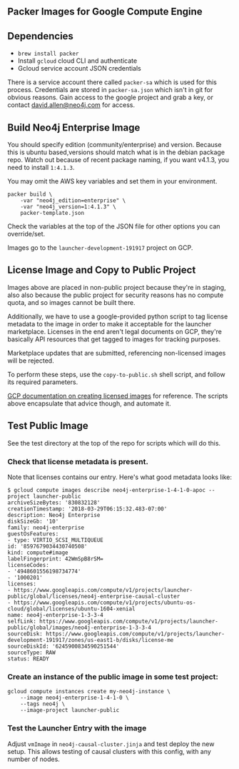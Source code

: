 ## Packer Images for Google Compute Engine
  
## Dependencies

* `brew install packer`
* Install `gcloud` cloud CLI and authenticate
* Gcloud service account JSON credentials

There is a service account there called `packer-sa` which is used
for this process.  Credentials are stored in `packer-sa.json` which isn't in
git for obvious reasons.  Gain access to the google project and grab a key, or
contact <david.allen@neo4j.com> for access.

## Build Neo4j Enterprise Image

You should specify edition (community/enterprise) and version.  Because this is
ubuntu based,versions should match what is in the debian package repo.  Watch 
out because of recent package naming, if you want v4.1.3, you need to install
`1:4.1.3`.

You may omit the AWS key variables and set them in your environment.

```
packer build \
    -var "neo4j_edition=enterprise" \
    -var "neo4j_version=1:4.1.3" \
    packer-template.json
```

Check the variables at the top of the JSON file for other options you can override/set.

Images go to the `launcher-development-191917` project on GCP.

## License Image and Copy to Public Project

Images above are placed in non-public project because they're in staging, also also because the public project for security reasons has no compute quota, and so images cannot be built there.

Additionally, we have to use a google-provided python script to tag
license metadata to the image in order to make it acceptable for the
launcher marketplace.  Licenses in the end aren't legal documents on GCP, they're
basically API resources that get tagged to images for tracking purposes.

Marketplace updates that are submitted, referencing non-licensed images will be rejected.

To perform these steps, use the `copy-to-public.sh` shell script, and follow
its required parameters.

[GCP documentation on creating licensed images](https://cloud.google.com/launcher/docs/partners/technical-components#create_the_base_solution_vm) for reference.  The scripts above encapsulate that advice though, and automate it.

## Test Public Image

See the test directory at the top of the repo for scripts which will do this.

### Check that license metadata is present.  

Note that licenses contains our entry.  Here's what good metadata looks like:

```
$ gcloud compute images describe neo4j-enterprise-1-4-1-0-apoc --project launcher-public
archiveSizeBytes: '830832128'
creationTimestamp: '2018-03-29T06:15:32.483-07:00'
description: Neo4j Enterprise
diskSizeGb: '10'
family: neo4j-enterprise
guestOsFeatures:
- type: VIRTIO_SCSI_MULTIQUEUE
id: '8597679034430740508'
kind: compute#image
labelFingerprint: 42WmSpB8rSM=
licenseCodes:
- '4948601556198734774'
- '1000201'
licenses:
- https://www.googleapis.com/compute/v1/projects/launcher-public/global/licenses/neo4j-enterprise-causal-cluster
- https://www.googleapis.com/compute/v1/projects/ubuntu-os-cloud/global/licenses/ubuntu-1604-xenial
name: neo4j-enterprise-1-3-3-4
selfLink: https://www.googleapis.com/compute/v1/projects/launcher-public/global/images/neo4j-enterprise-1-3-3-4
sourceDisk: https://www.googleapis.com/compute/v1/projects/launcher-development-191917/zones/us-east1-b/disks/license-me
sourceDiskId: '6245900834590251544'
sourceType: RAW
status: READY
```

### Create an instance of the public image in some test project:

```
gcloud compute instances create my-neo4j-instance \
    --image neo4j-enterprise-1-4-1-0 \
    --tags neo4j \
    --image-project launcher-public
```

### Test the Launcher Entry with the image

Adjust `vmImage` in `neo4j-causal-cluster.jinja` and test deploy the new setup.  This
allows testing of causal clusters with this config, with any number of nodes.